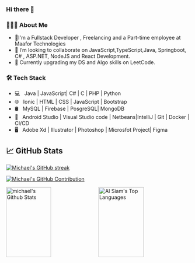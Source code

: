 ### Hi there 👋

<h3> 👨🏻‍💻 About Me </h3>

- 🔭I'm a Fullstack Developer , Freelancing and  a Part-time employee at Maafor Technologies
- 👯 I’m looking to collaborate on JavaScript,TypeScript,Java, Springboot, C# , ASP.NET, NodeJS and React Development.
-  🌱 Currently upgrading my DS and Algo skills on LeetCode.
<h3>🛠 Tech Stack</h3>

- 💻 &nbsp; Java | JavaScript| C# | C | PHP | Python
- 🌐 &nbsp; Ionic | HTML | CSS | JavaScript | Bootstrap 
- 🛢 &nbsp; MySQL | Firebase | PosgreSQL| MongoDB
- 🔧 &nbsp; Android Studio | Visual Studio code | Netbeans|IntelliJ | Git | Docker | CI/CD
- 🖥 &nbsp; Adobe Xd | Illustrator | Photoshop | Microsfot Project| Figma


## &#x1f4c8; GitHub Stats
<p align="left">
  <a href="https://github.com/Mayesamomo">
    <img src="https://github-readme-streak-stats.herokuapp.com/?user=Mayesamomo&theme=radical&border=7F3FBF&background=0D1117" alt="Michael's GitHub streak"/>
  </a>
</p>

<p align="left">
  <a href="https://github.com/Mayesamomo">
    <img src="https://github-profile-summary-cards.vercel.app/api/cards/profile-details?username=Mayesamomo&theme=radical" alt="Michael's GitHub Contribution"/>
  </a>
</p>

<a> 
    <a href="https://github.com/Mayesamomo"><img alt="michael's Github Stats" src="https://denvercoder1-github-readme-stats.vercel.app/api?username=Mayesamomo&show_icons=true&count_private=true&theme=react&border_color=7F3FBF&bg_color=0D1117&title_color=F85D7F&icon_color=F8D866" height="192px" width="49.5%"/></a>
  <a href="https://github.com/Mayesamomo"><img alt="Al Siam's Top Languages" src="https://denvercoder1-github-readme-stats.vercel.app/api/top-langs/?username=Mayesamomo&langs_count=8&layout=compact&theme=react&border_color=7F3FBF&bg_color=0D1117&title_color=F85D7F&icon_color=F8D866" height="192px" width="49.5%"/></a>
  <br/>
</a>
